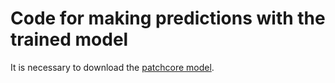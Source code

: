 # Code for making predictions with the trained model

It is necessary to download the [patchcore model](https://unirioja-my.sharepoint.com/:u:/g/personal/joheras_unirioja_es/Edfutwx7_PJDp3hLjRQuIsQBKbIWc_48X45H_Yr3Ea3ceg?e=4t7seZ).
